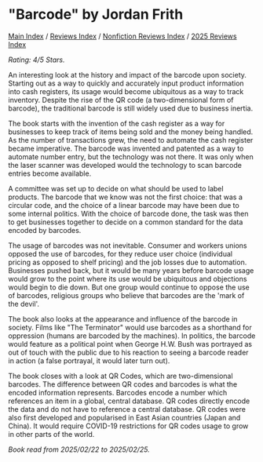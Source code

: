 # "Barcode" by Jordan Frith

[Main Index](../../../README.md) / [Reviews Index](../../README.md) / [Nonfiction Reviews Index](../README.md) / [2025 Reviews Index](README.md)

*Rating: 4/5 Stars.*

An interesting look at the history and impact of the barcode upon society. Starting out as a way to quickly and accurately input product information into cash registers, its usage would become ubiquitous as a way to track inventory. Despite the rise of the QR code (a two-dimensional form of barcode), the traditional barcode is still widely used due to business inertia.

The book starts with the invention of the cash register as a way for businesses to keep track of items being sold and the money being handled. As the number of transactions grew, the need to automate the cash register became imperative. The barcode was invented and patented as a way to automate number entry, but the technology was not there. It was only when the laser scanner was developed would the technology to scan barcode entries become available.

A committee was set up to decide on what should be used to label products. The barcode that we know was not the first choice: that was a circular code, and the choice of a linear barcode may have been due to some internal politics. With the choice of barcode done, the task was then to get businesses together to decide on a common standard for the data encoded by barcodes.

The usage of barcodes was not inevitable. Consumer and workers unions opposed the use of barcodes, for they reduce user choice (individual pricing as opposed to shelf pricing) and the job losses due to automation. Businesses pushed back, but it would be many years before barcode usage would grow to the point where its use would be ubiquitous and objections would begin to die down. But one group would continue to oppose the use of barcodes, religious groups who believe that barcodes are the 'mark of the devil'.

The book also looks at the appearance and influence of the barcode in society. Films like "The Terminator" would use barcodes as a shorthand for oppression (humans are barcoded by the machines). In politics, the barcode would feature as a political point when George H.W. Bush was portrayed as out of touch with the public due to his reaction to seeing a barcode reader in action (a false portrayal, it would later turn out).

The book closes with a look at QR Codes, which are two-dimensional barcodes. The difference between QR codes and barcodes is what the encoded information represents. Barcodes encode a number which references an item in a global, central database. QR codes directly encode the data and do not have to reference a central database. QR codes were also first developed and popularised in East Asian countries (Japan and China). It would require COVID-19 restrictions for QR codes usage to grow in other parts of the world.

*Book read from 2025/02/22 to 2025/02/25.*
